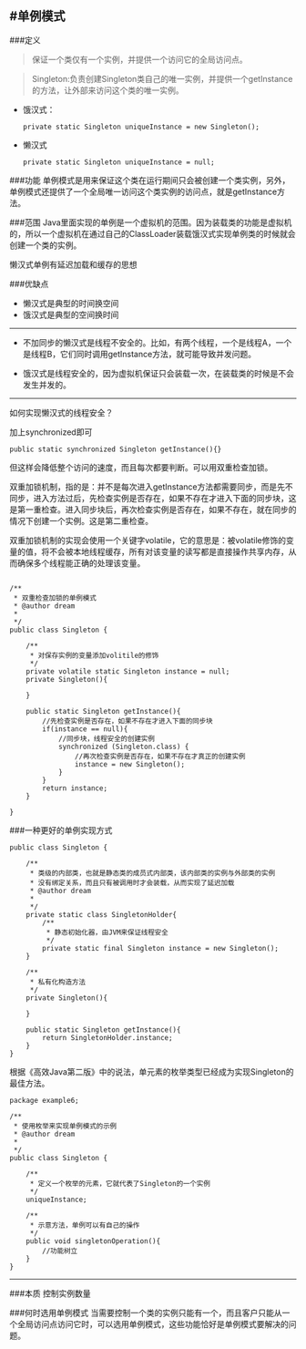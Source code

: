 #单例模式
---

###定义
>保证一个类仅有一个实例，并提供一个访问它的全局访问点。

>Singleton:负责创建Singleton类自己的唯一实例，并提供一个getInstance的方法，让外部来访问这个类的唯一实例。


* 饿汉式：
	```
	private static Singleton uniqueInstance = new Singleton();
	```
* 懒汉式
	```
	private static Singleton uniqueInstance = null;
	```

###功能
单例模式是用来保证这个类在运行期间只会被创建一个类实例，另外，单例模式还提供了一个全局唯一访问这个类实例的访问点，就是getInstance方法。

###范围
Java里面实现的单例是一个虚拟机的范围。因为装载类的功能是虚拟机的，所以一个虚拟机在通过自己的ClassLoader装载饿汉式实现单例类的时候就会创建一个类的实例。

懒汉式单例有延迟加载和缓存的思想

###优缺点
* 懒汉式是典型的时间换空间
* 饿汉式是典型的空间换时间

---
* 不加同步的懒汉式是线程不安全的。比如，有两个线程，一个是线程A，一个是线程B，它们同时调用getInstance方法，就可能导致并发问题。

* 饿汉式是线程安全的，因为虚拟机保证只会装载一次，在装载类的时候是不会发生并发的。

---

如何实现懒汉式的线程安全？

加上synchronized即可

```
public static synchronized Singleton getInstance(){}
```

但这样会降低整个访问的速度，而且每次都要判断。可以用双重检查加锁。

双重加锁机制，指的是：并不是每次进入getInstance方法都需要同步，而是先不同步，进入方法过后，先检查实例是否存在，如果不存在才进入下面的同步块，这是第一重检查。进入同步块后，再次检查实例是否存在，如果不存在，就在同步的情况下创建一个实例。这是第二重检查。

双重加锁机制的实现会使用一个关键字volatile，它的意思是：被volatile修饰的变量的值，将不会被本地线程缓存，所有对该变量的读写都是直接操作共享内存，从而确保多个线程能正确的处理该变量。

```

/**
 * 双重检查加锁的单例模式
 * @author dream
 *
 */
public class Singleton {

	/**
	 * 对保存实例的变量添加volitile的修饰
	 */
	private volatile static Singleton instance = null;
	private Singleton(){
		
	}
	
	public static Singleton getInstance(){
		//先检查实例是否存在，如果不存在才进入下面的同步块
		if(instance == null){
			//同步块，线程安全的创建实例
			synchronized (Singleton.class) {
				//再次检查实例是否存在，如果不存在才真正的创建实例
				instance = new Singleton();
			}
		}
		return instance;
	}
	
}

```

###一种更好的单例实现方式

```
public class Singleton {

	/**
	 * 类级的内部类，也就是静态类的成员式内部类，该内部类的实例与外部类的实例
	 * 没有绑定关系，而且只有被调用时才会装载，从而实现了延迟加载
	 * @author dream
	 *
	 */
	private static class SingletonHolder{
		/**
		 * 静态初始化器，由JVM来保证线程安全
		 */
		private static final Singleton instance = new Singleton();
	}
	
	/**
	 * 私有化构造方法
	 */
	private Singleton(){
		
	}
	
	public static Singleton getInstance(){
		return SingletonHolder.instance;
	}
}

```

根据《高效Java第二版》中的说法，单元素的枚举类型已经成为实现Singleton的最佳方法。

```
package example6;

/**
 * 使用枚举来实现单例模式的示例
 * @author dream
 *
 */
public class Singleton {

	/**
	 * 定义一个枚举的元素，它就代表了Singleton的一个实例
	 */
	uniqueInstance;
	
	/**
	 * 示意方法，单例可以有自己的操作
	 */
	public void singletonOperation(){
		//功能树立
	}
}

```
---

###本质
控制实例数量

###何时选用单例模式
当需要控制一个类的实例只能有一个，而且客户只能从一个全局访问点访问它时，可以选用单例模式，这些功能恰好是单例模式要解决的问题。

